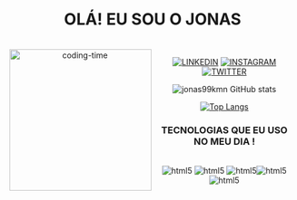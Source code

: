 
<h1 align="center">OLÁ! EU SOU O JONAS </h1>
<div  align="center"> 
  <div style="display: inline_block"><br>
    <img align="left" height="250" alt="coding-time" src="code.gif">
   </div>

[![LINKEDIN](https://img.shields.io/badge/LinkedIn-0077B5?style=for-the-badge&logo=linkedin&logoColor=white)](https://www.linkedin.com/in/jonas-desenvolvedor-web--369440151/) 
[![INSTAGRAM](https://img.shields.io/badge/Instagram-E4405F?style=for-the-badge&logo=instagram&logoColor=white)](https://www.instagram.com/jonasdevweb/)
[![TWITTER](https://img.shields.io/badge/Twitter-1DA1F2?style=for-the-badge&logo=twitter&logoColor=white)](https://twitter.com/jonas55373318)

![jonas99kmn GitHub stats](https://github-readme-stats.vercel.app/api?username=jonas99kmn&show_icons=true&theme=radical)

[![Top Langs](https://github-readme-stats.vercel.app/api/top-langs/?username=jonas99kmn&layout=donut-vertical)](https://github.com/anuraghazra/github-readme-stats)


### TECNOLOGIAS QUE EU USO NO  MEU DIA !
<div styler="display: inline__block"><br/>
<img alingn="center" alt="html5" src="https://img.shields.io/badge/HTML5-E34F26?style=for-the-badge&logo=html5&logoColor=white"/> <img alingn="center" alt="html5" src="https://img.shields.io/badge/CSS3-1572B6?style=for-the-badge&logo=css3&logoColor=white"/> <img alingn="center" alt="html5" src="https://img.shields.io/badge/JavaScript-323330?style=for-the-badge&logo=javascript&logoColor=F7DF1E"/><img alingn="center" alt="html5" src="https://img.shields.io/badge/AngularJS-E23237?style=for-the-badge&logo=angularjs&logoColor=white"/><img alingn="center" alt="html5" src="https://img.shields.io/badge/dogecoin-C2A633?style=for-the-badge&logo=dogecoin&logoColor=white"/>
</div
![Snake animation](https://github.com/jonas99kmn/jonas99kmn/blob/output/github-contribution-grid-snake.svg)
